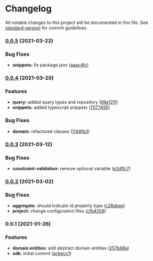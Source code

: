 # Changelog

All notable changes to this project will be documented in this file. See [standard-version](https://github.com/conventional-changelog/standard-version) for commit guidelines.

### [0.0.5](https://github.com/GEBittencourt/sdk-jsddd/compare/v0.0.4...v0.0.5) (2021-03-22)


### Bug Fixes

* **snippets:** fix package.json ([aaac4fc](https://github.com/GEBittencourt/sdk-jsddd/commit/aaac4fca635eac7e13d8aa53b091c31f08a92122))

### [0.0.4](https://github.com/GEBittencourt/sdk-jsddd/compare/v0.0.3...v0.0.4) (2021-03-20)


### Features

* **query:** added query types and repository ([98e121f](https://github.com/GEBittencourt/sdk-jsddd/commit/98e121f15ba08901d6bb83dbacdaa8ab3033f51c))
* **snippets:** added typescript snippets ([7077495](https://github.com/GEBittencourt/sdk-jsddd/commit/707749520a9aba574af3fa20c26a04a30d455e29))


### Bug Fixes

* **domain:** refactored classes ([1148fb3](https://github.com/GEBittencourt/sdk-jsddd/commit/1148fb3c991443121934f1ec6f999bd3fe735f2b))

### [0.0.3](https://github.com/GEBittencourt/sdk-jsddd/compare/v0.0.2...v0.0.3) (2021-03-12)


### Bug Fixes

* **constraint-validation:** remove optional variable ([e3dffc7](https://github.com/GEBittencourt/sdk-jsddd/commit/e3dffc7209f4a5d088a84b927449c9a8b445f0c1))

### [0.0.2](https://github.com/GEBittencourt/sdk-jsddd/compare/v0.0.1...v0.0.2) (2021-03-02)


### Bug Fixes

* **aggregate:** should indicate id property type ([c28abee](https://github.com/GEBittencourt/sdk-jsddd/commit/c28abee07df31efb6bed18bbe0eb8fa2d88acb14))
* **project:** change configuration files ([cfb4258](https://github.com/GEBittencourt/sdk-jsddd/commit/cfb425842d9e0cd7ae3fbe4f1670e65bef4c8fd8))

### 0.0.1 (2021-01-26)


### Features

* **domain entities:** add abstract domain entities ([257b88a](https://github.com/GEBittencourt/sdk-jsddd/commit/257b88a11dc8f9f23ba25c6bc342aa3057be9a76))
* **sdk:** initial commit ([acbecc1](https://github.com/GEBittencourt/sdk-jsddd/commit/acbecc1db0bc35daf445643632013b8b48fd51db))
